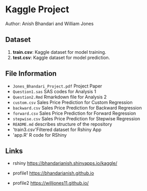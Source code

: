 # Kaggle Project

Author: Anish Bhandari and William Jones       




## Dataset

1. **train.csv**: Kaggle dataset for model training.
2. **test.csv**: Kaggle dataset for model prediction.

## File Information 

- `Jones_Bhandari_Project.pdf` Project Paper 
- `Question1.sas` SAS codes for Analysis 1
- `Question2.Rmd` Rmarkdown file for Analysis 2 
- `custom.csv` Sales Price Prediction for Custom Regression
- `backward.csv` Sales Price Prediction for Backward Regression
- `forward.csv` Sales Price Prediction for Forward Regression
- `stepwise.csv` Sales Price Prediction for Stepwise Regression
- `README.md` describes structure of the repository
- 'train3.csv'Filtered dataset for Rshiny App
- 'app.R' R code for RShiny 


## Links
- rshiny
https://bhandarianish.shinyapps.io/kaggle/
 

- profile1
https://bhandarianish.github.io 

- profile2
https://willjones11.github.io/

      
